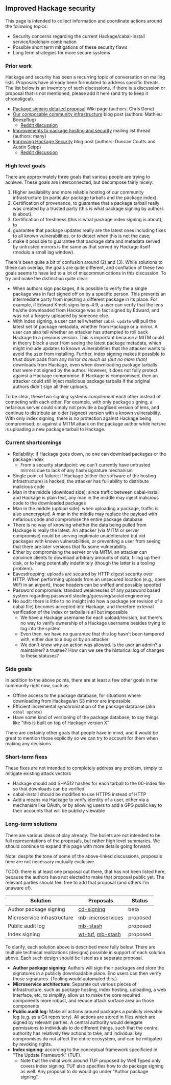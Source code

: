 ## Improved Hackage security

This page is intended to collect information and coordinate actions around the following topics:

* Security concerns regarding the current Hackage/cabal-install service/toolchain combination
* Possible short term mitigations of these security flaws
* Long term strategies for more secure systems

### Prior work

Hackage and security has been a recurring topic of conversation on mailing lists.
Proposals have already been formulated to address specific threats.
The list below is an inventory of such discussions.
If there is a discussion or proposal that is not mentioned, please add it here (and try to keep it chronoligcal).

* [Package signing detailed proposal](https://github.com/commercialhaskell/commercialhaskell/wiki/Package-signing-detailed-propsal) Wiki page (authors: Chris Done)
* [Our composable community infrastructure](https://www.fpcomplete.com/blog/2015/03/composable-community-infrastructure) blog post (authors: Mathieu Boespflug)
    * [Reddit discussion](http://www.reddit.com/r/haskell/comments/30dfxi/fpcomplete_blog_our_composable_community/)
* [Improvements to package hosting and security](https://groups.google.com/d/msg/commercialhaskell/PTbC0p_YFvk/8XqS8wDxgqEJ) mailing list thread (authors: many)
* [Improving Hackage Security](http://www.well-typed.com/blog/2015/04/improving-hackage-security/) blog post (authors: Duncan Coutts and Austin Seipp)
    * [Reddit discussion](http://www.reddit.com/r/haskell/comments/32sezy/ongoing_work_to_improve_hackage_security/)

### High level goals

There are approximately three goals that various people are trying to achieve.
These goals are interconnected, but decompose fairly nicely:

1. Higher availability and more reliable hosting of our community infrastructure (in particular package tarballs and the package index).
2. Certification of provenance, to guarantee that a package tarball really was created by a trusted party (this is what package signing by authors is about).
3. Certification of freshness (this is what package index signing is about), to
  1. guarantee that package updates really are the latest ones including fixes to all known vulnerabilities, or to detect when this is not the case;
  2. make it possible to guarantee that package data and metadata served by untrusted mirrors is the same as that served by Hackage itself (modulo a small lag window).

There's been quite a bit of confusion around (2) and (3). While solutions to
these can overlap, the goals are quite different, and conflation of these two
goals seems to have led to a lot of miscommunications in this discussion. To try and make the distinction quite clear:

* When authors sign packages, it is possible to verify the a single package was in fact signed off on by a specific person. This prevents an intermediate party from injecting a different package in its place. For example, if Edward Kmett signs lens-4.9, a user can verify that the lens he/she downloaded from Hackage was in fact signed by Edward, and was not a forgery uploaded by someone else.
* With index signing, a user can tell whether `cabal update` will pull the latest set of package metadata, whether from Hackage or a mirror. A user can also tell whether an attacker has attempted to roll back Hackage to a previous version. This is important because a MITM could in theory block a user from seeing the latest package metadata, which might include updates to known vulnerabilities that the attacker wants to avoid the user from installing. Further, index signing makes it possible to trust downloads from any mirror *as much as (but no more than)* downloads from Hackage, even when downloading package tarballs that were not signed by the author. However, it does not fully protect against a Hackage compromise. If Hackage is compromised, then an attacker could still inject malicious package tarballs if the original authors didn't sign all their uploads.

To be clear, these two signing systems *complement* each other instead of competing with each other. For example, with only package signing, a nefarious server could simply not provide a bugfixed version of lens, and continue to distribute an older (signed) version with a known vulnerability. With only index signing, there is no protection against Hackage being compromised, or against a MITM attack on the package author while he/she is uploading a new package tarball to Hackage.

### Current shortcomings

* Reliability: if Hackage goes down, no one can download packages or the package index
    * From a security standpoint: we can't currently have untrusted mirrors due to lack of any hash/signature mechanism
* Single point of failure: if Hackage (either the software of the hosting infrastructure) is hacked, the attacker has full ability to distribute malicious code
* Man in the middle (download side): since traffic between cabal-install and Hackage is plain text, any man in the middle may inject malicious code to the downloaded packages
* Man in the middle (upload side): when uploading a package, traffic is also unencrypted. A man in the middle may replace the payload with nefarious code and compromise the entire package database
* There is no way of knowing whether the data being pulled from Hackage is really the latest. An attacker (via MITM or server compromise) could be serving legitimate unadelterated but old packages with known vulnerabilities, or preventing a user from seeing that there are later versions that fix some vulnerability.
* Either by compromising the server or via MITM, an attacker can convince clients to download arbitrary amounts of data, filling up their disk, or to hang potentially indefinitely (though the latter is a tooling problem).
* Eavesdropping: uploads are secured by HTTP digest security over HTTP. When performing uploads from an unsecured location (e.g., open WiFi in an airport), those headers can be sniffed and possibly spoofed
* Password compromise: standard weaknesses of any password based system regarding password stealing/guessing/social engineering
* No audit: there is little to no insight into how a package (or revision of a cabal file) becomes accepted into Hackage, and therefore external verification of the index or tarballs is all but impossible
    * We have a Hackage username for each upload/revision, but there's no way to verify ownership of a Hackage username besides trying to log into the system
    * Even then, we have no guarantee that this log hasn't been tampered with, either due to a bug or by an attacker.
    * We don't know *why* an action was allowed. Is the user an admin? a maintainer? a trustee? How can we see the historical log of changes to these statuses?

### Side goals

In addition to the above points, there are at least a
few other goals in the community right now, such as:

* Offline access to the package database, for situations where downloading from Hackage/an S3 mirror are impossible
* Efficient incremental synchronization of the package database (aka `cabal update`)
* Have some kind of versioning of the package database, to say things like "this is built on top of Hackage version X"

There are certainly other goals that people have in mind, and it would be great
to mention those explicitly so we can try to account for them when making any
decisions.

### Short-term fixes

These fixes are not intended to completely address any problem, simply to mitigate existing attack vectors

* Hackage should add SHA512 hashes for each tarball to the 00-index file so that downloads can be verified
* cabal-install should be modified to use HTTPS instead of HTTP
* Add a means via Hackage to verify identity of a user, either via a mechanism like OAuth, or by allowing users to add a GPG public key to their accounts that will be publicly viewable

### Long-term solutions

There are various ideas at play already. The bullets are not intended to be
full representations of the proposals, but rather high level summaries. We
should continue to expand this page with more details going forward.

Note: despite the tone of some of the above-linked discussions, proposals
here are not necessary mutually exclusive.

TODO: there is at least one proposal out there, that has not been listed here,
because the authors have not elected to make that proposal public yet.
The relevant parties should feel free to add that proposal (and
others I'm unaware of).

| Solution | Proposals | Status |
|--------|-----------|--------|
| Author package signing | [cd-signing][chris-signing] | beta |
| Microservice infrastructure| [mb-microservices][mathieu-microservices] | proposed |
| Public audit log | [mb-stash][mathieu-index-signing] | proposed |
| Index signing  | [wt-tuf][duncan-index-signing], [mb-stash][mathieu-index-signing] | proposed |

[chris-signing]: https://github.com/commercialhaskell/commercialhaskell/wiki/Package-signing-detailed-propsal
[duncan-index-signing]: http://www.well-typed.com/blog/2015/04/improving-hackage-security/
[mathieu-microservices]: https://www.fpcomplete.com/blog/2015/03/composable-community-infrastructure
[mathieu-index-signing]: https://github.com/commercialhaskell/commercialhaskell/wiki/Git-backed-Hackage-index-signing-and-distribution

To clarify, each solution above is described more fully below.
There are multiple technical realizations (designs) possible in support of each solution above.
Each such design should be listed as a separate proposal.

* **Author package signing:** Authors will sign their packages and store the signatures in a publicly downloadable place. End users can then verify those signatures. (Tooling would automated this.)
* **Microservice architecture:** Separate out various pieces of infrastructure, such as package hosting, index hosting, uploading, a web interface, etc, to simplify, allow us to make the core required components more robust, and reduce attack surface area on those components
* **Public audit log:** Make all actions around packages a publicly viewable log (e.g. as a Git repository). All actions are stored in files which are signed by relevant parties. A central authority would delegate permissions to individuals to do different things, such that the central authority has relatively few actions to take, and individual key compromises do not affect the entire ecosystem, and can be mitigated by revoking rights.
* **Index signing:** according to the conceptual framework specificied in "The Update Framework" (TUF).
    * Note that the initial work around TUF proposed by Well Typed only covers index signing. TUF also specifies how to do package signing as well. Any proposal to do would go under "Author package signing".
